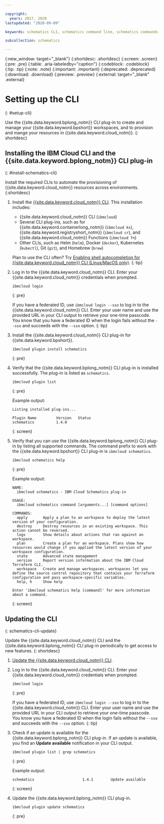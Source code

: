 ```yaml
---

copyright:
  years: 2017, 2020
lastupdated: "2020-09-09"

keywords: schematics CLI, schematics command line, schematics commands, terraform commands, terraform CLI, setting up schematics CLI

subcollection: schematics

---
```

{:new_window: target="_blank"}
{:shortdesc: .shortdesc}
{:screen: .screen}
{:pre: .pre}
{:table: .aria-labeledby="caption"}
{:codeblock: .codeblock}
{:tip: .tip}
{:note: .note}
{:important: .important}
{:deprecated: .deprecated}
{:download: .download}
{:preview: .preview}
{:external: target="_blank" .external}

# Setting up the CLI 
{: #setup-cli}

Use the {{site.data.keyword.bplong_notm}} CLI plug-in to create and manage your {{site.data.keyword.bpshort}} workspaces, and to provision and mange your resources in {{site.data.keyword.cloud_notm}}. 
{: shortdesc}


## Installing the IBM Cloud CLI and the {{site.data.keyword.bplong_notm}} CLI plug-in
{: #install-schematics-cli}

Install the required CLIs to automate the provisioning of {{site.data.keyword.cloud_notm}} resources across environments. 
{:shortdesc}

1. Install the [{{site.data.keyword.cloud_notm}} CLI](/docs/cli?topic=cli-getting-started). This installation includes: 
   -   {{site.data.keyword.cloud_notm}} CLI (`ibmcloud`)
   -   Several CLI plug-ins, such as for {{site.data.keyword.containerlong_notm}} (`ibmcloud ks`), {{site.data.keyword.registryshort_notm}} (`ibmcloud cr`), and {{site.data.keyword.cloud_notm}} Functions (`ibmcloud fn`)
   -   Other CLIs, such as Helm (`helm`), Docker (`docker`), Kubernetes (`kubectl`), Git (`git`), and Homebrew (`brew`)

   Plan to use the CLI often? Try [Enabling shell autocompletion for {{site.data.keyword.cloud_notm}} CLI (Linux/MacOS only)](/docs/cli?topic=cli-shell-autocomplete#shell-autocomplete-linux).
   {: tip}

2. Log in to the {{site.data.keyword.cloud_notm}} CLI. Enter your {{site.data.keyword.cloud_notm}} credentials when prompted.
   ```
   ibmcloud login
   ```
   {: pre}

   If you have a federated ID, use `ibmcloud login --sso` to log in to the {{site.data.keyword.cloud_notm}} CLI. Enter your user name and use the provided URL in your CLI output to retrieve your one-time passcode. You know that you have a federated ID when the login fails without the `--sso` and succeeds with the `--sso` option.
   {: tip}
    
3. Install the {{site.data.keyword.cloud_notm}} CLI plug-in for {{site.data.keyword.bpshort}}. 
   ```
   ibmcloud plugin install schematics
   ```
   {: pre}
    
4. Verify that the {{site.data.keyword.bplong_notm}} CLI plug-in is installed successfully. The plug-in is listed as `schematics`. 
   ```
   ibmcloud plugin list
   ```
   {: pre}

   Example output:
   ```
   Listing installed plug-ins...

   Plugin Name         Version   Status        
   schematics          1.4.0     
   ```
   {: screen}
    
5. Verify that you can use the {{site.data.keyword.bplong_notm}} CLI plug-in by listing all supported commands. The command prefix to work with the {{site.data.keyword.bpshort}} CLI plug-in is `ibmcloud schematics`. 
   ```
   ibmcloud schematics help
   ```
   {: pre}
    
   Example output: 
   ```
   NAME:
     ibmcloud schematics - IBM Cloud Schematics plug-in

   USAGE:
     ibmcloud schematics command [arguments...] [command options]

   COMMANDS:
     apply       Apply a plan to an workspace to deploy the latest version of your configuration.
     destroy     Destroy resources in an existing workspace. This action cannot be reversed.
     logs        Show details about actions that ran against an workspace.
     plan        Create a plan for an workspace. Plans show how resources would change if you applied the latest version of your workspace configuration.
     state       Advanced state management
     version     Report version information about the IBM Cloud Terraform CLI.
     workspace   Create and manage workspaces. workspaces let you define the source control repository that contains your Terraform configuration and pass workspace-specific variables.
     help, h     Show help

   Enter 'ibmcloud schematics help [command]' for more information about a command.
   ```
   {: screen}
   
## Updating the CLI
{: schematics-cli-update}

Update the {{site.data.keyword.cloud_notm}} CLI and the {{site.data.keyword.bplong_notm}} CLI plug-in periodically to get access to new features. 
{: shortdesc}

1.  [Update the {{site.data.keyword.cloud_notm}} CLI](/docs/cli?topic=cli-install-ibmcloud-cli#update-ibmcloud-cli). 

2. Log in to the {{site.data.keyword.cloud_notm}} CLI. Enter your {{site.data.keyword.cloud_notm}} credentials when prompted.

    ```
    ibmcloud login
    ```
    {: pre}

     If you have a federated ID, use `ibmcloud login --sso` to log in to the {{site.data.keyword.cloud_notm}} CLI. Enter your user name and use the provided URL in your CLI output to retrieve your one-time passcode. You know you have a federated ID when the login fails without the `--sso` and succeeds with the `--sso` option.
     {: tip}

3. Check if an update is available for the {{site.data.keyword.bplong_notm}} CLI plug-in. If an update is available, you find an **Update available** notification in your CLI output. 
   ```
   ibmcloud plugin list | grep schematics
   ```
   {: pre}
   
   Example output: 
   ```
   schematics                      1.4.1        Update available
   ```
   {: screen}
   
4. Update the {{site.data.keyword.bplong_notm}} CLI plug-in. 
   ```
   ibmcloud plugin update schematics
   ```
   {: pre}

